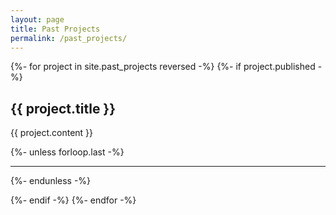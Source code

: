 ```yaml
---
layout: page
title: Past Projects
permalink: /past_projects/
---
```



{%- for project in site.past_projects reversed -%}
{%- if project.published -%}
  <section class="project">
    <h2>{{ project.title }}</h2>
      <!--<p><i>with {{ project.collaborators }}.</i></p>-->
      <p>{{ project.content }}</p>
  </section>

{%- unless forloop.last -%}
  <hr>
{%- endunless -%}

{%- endif  -%}
{%- endfor -%}

